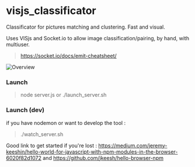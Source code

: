 # visjs_classificator
Classificator for pictures matching and clustering. Fast and visual.

Uses VISjs and Socket.io to allow image classification/pairing, by hand, with multiuser.

> https://socket.io/docs/emit-cheatsheet/

![Overview](./doc/pictures/overview.gif)


### Launch

> node server.js
or 
> ./launch_server.sh 

### Launch (dev)

if you have nodemon or want to develop the tool : 
> ./watch_server.sh 


Good link to get started if you're lost : https://medium.com/jeremy-keeshin/hello-world-for-javascript-with-npm-modules-in-the-browser-6020f82d1072 and https://github.com/jkeesh/hello-browser-npm

